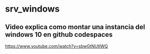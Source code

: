 # srv_windows

## Video explica como montar una instancia del windows 10 en github codespaces
https://www.youtube.com/watch?v=sbwGtNUtIWQ

